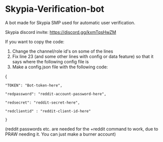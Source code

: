 # Skypia-Verification-bot

A bot made for Skypia SMP used for automatic user verification.

Skypia discord invite:
https://discord.gg/kxmTqsHwZM

If you want to copy the code:
1. Change the channel/role id's on some of the lines 
2. Fix line 23 (and some other lines with config or data feature) so that it says where the following config file is
3. Make a config.json file with the following code:

{

    "TOKEN": "Bot-token-here",
    
    "redpassword": "reddit-account-password-here",
    
    "redsecret": "reddit-secret-here",
    
    "redclientid" : "reddit-client-id-here"
    
    }

(reddit passwords etc. are needed for the +reddit command to work, due to PRAW needing it. You can just make a burner account)
